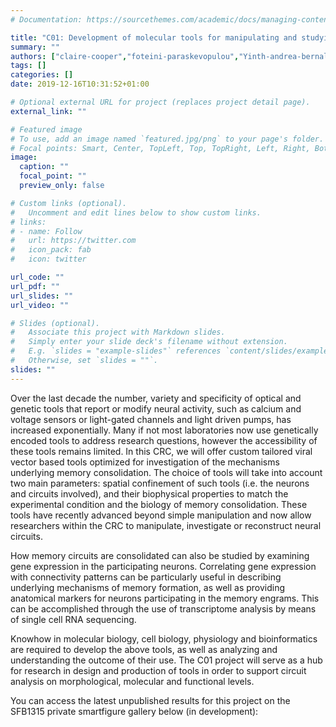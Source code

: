 ```yaml
---
# Documentation: https://sourcethemes.com/academic/docs/managing-content/

title: "C01: Development of molecular tools for manipulating and studying memory engrams"
summary: ""
authors: ["claire-cooper","foteini-paraskevopulou","Yinth-andrea-bernal","anisha-dayaram","amrei-kunde","beatriz-rebollo-gonzalez","thorsten-trimbuch","marcial-camacho-perez","peter-hegemann","christian-rosemund","Matthias-broser"]
tags: []
categories: []
date: 2019-12-16T10:31:52+01:00

# Optional external URL for project (replaces project detail page).
external_link: ""

# Featured image
# To use, add an image named `featured.jpg/png` to your page's folder.
# Focal points: Smart, Center, TopLeft, Top, TopRight, Left, Right, BottomLeft, Bottom, BottomRight.
image:
  caption: ""
  focal_point: ""
  preview_only: false

# Custom links (optional).
#   Uncomment and edit lines below to show custom links.
# links:
# - name: Follow
#   url: https://twitter.com
#   icon_pack: fab
#   icon: twitter

url_code: ""
url_pdf: ""
url_slides: ""
url_video: ""

# Slides (optional).
#   Associate this project with Markdown slides.
#   Simply enter your slide deck's filename without extension.
#   E.g. `slides = "example-slides"` references `content/slides/example-slides.md`.
#   Otherwise, set `slides = ""`.
slides: ""
---
```

<DIV class="article-container" markdown="1">
<DIV class="article-style" markdown="1">
  
Over the last decade the number, variety and specificity of optical and genetic tools that report or modify neural activity, such as calcium and voltage sensors or light-gated channels and light driven pumps, has increased exponentially. Many if not most laboratories now use genetically encoded tools to address research questions, however the accessibility of these tools remains limited. In this CRC, we will offer custom tailored viral vector based tools optimized for investigation of the mechanisms underlying memory consolidation. The choice of tools will take into account two main parameters: spatial confinement of such tools (i.e. the neurons and circuits involved), and their biophysical properties to match the experimental condition and the biology of memory consolidation. These tools have recently advanced beyond simple manipulation and now allow researchers within the CRC to manipulate, investigate or reconstruct neural circuits.

How memory circuits are consolidated can also be studied by examining gene expression in the participating neurons. Correlating gene expression with connectivity patterns can be particularly useful in describing underlying mechanisms of memory formation, as well as providing anatomical markers for neurons participating in the memory engrams. This can be accomplished through the use of transcriptome analysis by means of single cell RNA sequencing.

Knowhow in molecular biology, cell biology, physiology and bioinformatics are required to develop the above tools, as well as analyzing and understanding the outcome of their use. The C01 project will serve as a hub for research in design and production of tools in order to support circuit analysis on morphological, molecular and functional levels.

You can access the latest unpublished results for this project on the SFB1315 private smartfigure gallery below (in development): 
</DIV>
</DIV>

<center>
<iframe src ="https://sdash.sourcedata.io/dashboard?search=group:sfb1315-C01 height=1000px width=90% ></iframe>
</center>
